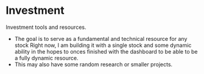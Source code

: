 # Investment
Investment tools and resources.
- The goal is to serve as a fundamental and technical resource for any stock Right now, I am building it with a single stock and some dynamic ability in the hopes to onces finished with the dashboard to be able to be a fully dynamic resource.
- This may also have some random research or smaller projects. 
